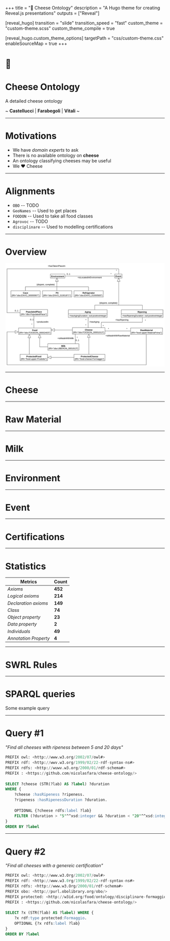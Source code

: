 +++
title = "🧀 Cheese Ontology"
description = "A Hugo theme for creating Reveal.js presentations"
outputs = ["Reveal"]

[reveal_hugo]
transition = "slide"
transition_speed = "fast"
custom_theme = "custom-theme.scss"
custom_theme_compile = true

[reveal_hugo.custom_theme_options]
targetPath = "css/custom-theme.css"
enableSourceMap = true
+++

# 🧀

# Cheese Ontology

A detailed cheese ontology

~ __Castellucci__ | __Farabegoli__ | __Vitali__ ~

---

# Motivations

- We have _domain experts_ to ask
- There is no available ontology on **cheese**
- An ontology classifying cheeses may be useful
- We **❤** Cheese

---

# Alignments

  - `OBO` -- TODO
  - `GeoNames` -- Used to get places
  - `FOODON` -- Used to take all food classes
  - `Agrovoc` -- TODO
  - `disciplinare` -- Used to modelling certifications

---

# Overview

![Overview diagram](generic-overview.svg)

---

# Cheese

---

# Raw Material

---

# Milk

---

# Environment

---

# Event

---

# Certifications

---

# Statistics

| Metrics | Count |
|---------|-------|
| _Axioms_  | __452__   |
| _Logical axioms_ | __214__ |
| _Declaration axioms_ | __149__ |
| _Class_ | __74__ |
| _Object property_ | __23__ |
| _Data property_ | __2__ |
| _Individuals_ | __49__ |
| _Annotation Property_ | __4__ |


---

# SWRL Rules

---

# SPARQL queries

Some example query

---

# Query #1
_"Find all cheeses with ripeness between 5 and 20 days"_

```sql
PREFIX owl: <http://www.w3.org/2002/07/owl#>
PREFIX rdf: <http://wwv.w3.org/1999/02/22-rdf-syntax-ns#>
PREFIX rdfs: <http://wuwv.w3.org/2000/01/rdf-schema#>
PREFIX : <https://github.com/nicolasfara/cheese-ontology/>

SELECT ?cheese (STR(?lab) AS ?label) ?duration
WHERE {
    ?cheese :hasRipeness ?ripeness.
    ?ripeness :hasRipenessDuration ?duration.

    OPTIONAL {?cheese rdfs:label ?lab}
    FILTER (?duration > "5"^^xsd:integer && ?duration < "20"^^xsd:integer)
}
ORDER BY ?label
```

---

# Query #2
_"Find all cheeses with a genereic certification"_

```sql
PREFIX owl: <http://www.w3.Org/2002/07/owl#>
PREFIX rdf: <http://www.w3.0rg/1999/02/22-rdf-syntax-ns#>
PREFIX rdfs: <http://www.w3.Org/2000/01/rdf-schema#>
PREFIX obo: <http://purl.obolibrary.org/obo/>
PREFIX protected: <http://w3id.org/food/ontology/disciplinare-formaggio/>
PREFIX : <https://github.com/nicolasfara/cheese-ontology/>

SELECT ?x (STR(?lab) AS ?label) WHERE {
    ?x rdf:type protected:Formaggio.
    OPTIONAL {?x rdfs:label ?lab}
}
ORDER BY ?label
```